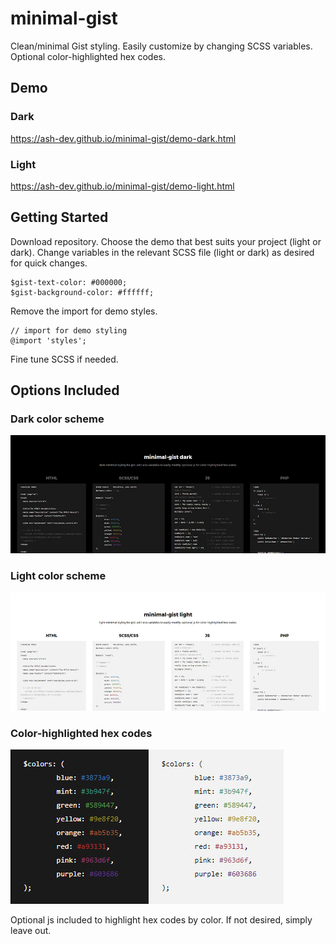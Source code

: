 # minimal-gist

Clean/minimal Gist styling. Easily customize by changing SCSS variables. Optional color-highlighted hex codes.

## Demo

### Dark
https://ash-dev.github.io/minimal-gist/demo-dark.html

### Light
https://ash-dev.github.io/minimal-gist/demo-light.html

## Getting Started

Download repository. Choose the demo that best suits your project (light or dark). Change variables in the relevant SCSS file (light or dark) as desired for quick changes. 

```
$gist-text-color: #000000;
$gist-background-color: #ffffff;
```

Remove the import for demo styles. 

```
// import for demo styling 
@import 'styles';
```

Fine tune SCSS if needed. 

## Options Included

### Dark color scheme

![Dark color scheme](https://github.com/ash-dev/minimal-gist/blob/master/images/demo-dark.jpg?raw=true)

### Light color scheme

![Light color scheme](https://github.com/ash-dev/minimal-gist/blob/master/images/demo-light.jpg?raw=true)

### Color-highlighted hex codes

![Color-highlighted hex codes](https://github.com/ash-dev/minimal-gist/blob/master/images/color-hightlight.jpg?raw=true)

Optional js included to highlight hex codes by color. If not desired, simply leave out.
